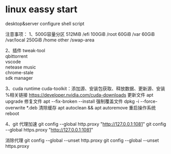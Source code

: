 # linux eassy start
desktop&server configure shell script

注意事项：
1、500G容量分区
  512MiB /efi
  100GiB /root
  60GiB /var
  60GiB /var/local
  250GiB /home
  other /swap-area

2、插件
  tweak-tool\
  qbittorrent\
  vscode\
  netease music\
  chrome-stale\
  sdk manager
  
3、cuda runtime
  cuda-toolkit：添加源、安装包获取、释放数据、更新源、安装 %相关链接 https://developer.nvidia.com/cuda-downloads
  更新文件 apt upgrade
  修复文件 apt --fix-broken --install
  强制覆盖文件 dpkg -i --force-overwrite *.deb
  清除缓存 apt autoclean && apt autoremove
  重启操作系统 reboot
  
4、git 代理加速
  git config --global http.proxy "http://127.0.0.1:1081"
  git config --global https.proxy "http://127.0.0.1:1081"
  
  消除代理
  git config --global --unset http.proxy
  git config --global --unset https.proxy

